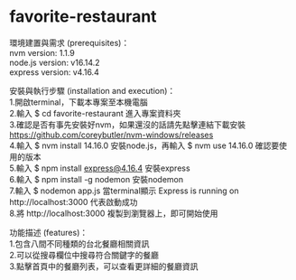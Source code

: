 # favorite-restaurant
環境建置與需求 (prerequisites)：  
nvm version: 1.1.9  
node.js version: v16.14.2  
express version: v4.16.4  

安裝與執行步驟 (installation and execution)：  
1.開啟terminal，下載本專案至本機電腦  
2.輸入 $ cd favorite-restaurant 進入專案資料夾  
3.確認是否有事先安裝好nvm，如果還沒的話請先點擊連結下載安裝 https://github.com/coreybutler/nvm-windows/releases  
4.輸入 $ nvm install 14.16.0 安裝node.js，再輸入 $ nvm use 14.16.0 確認要使用的版本  
5.輸入 $ npm install express@4.16.4 安裝express  
6.輸入 $ npm install -g nodemon 安裝nodemon  
7.輸入 $ nodemon app.js 當terminal顯示 Express is running on http://localhost:3000 代表啟動成功  
8.將 http://localhost:3000 複製到瀏覽器上，即可開始使用  

功能描述 (features)：  
1.包含八間不同種類的台北餐廳相關資訊  
2.可以從搜尋欄位中搜尋符合關鍵字的餐廳  
3.點擊首頁中的餐廳列表，可以查看更詳細的餐廳資訊  
